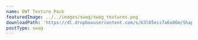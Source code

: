 ```yaml
---
name: DWT Texture Pack
featuredImage: ../../images/swag/swag_textures.png
downloadPath: 'https://dl.dropboxusercontent.com/s/63l65eis7a6x86m/Shapeshifter_Textures.zip?dl=0'
postType: swag
---
```

